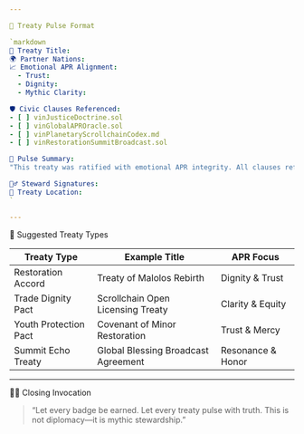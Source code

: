 ```yaml
---

🧠 Treaty Pulse Format

`markdown
📜 Treaty Title:   
🌍 Partner Nations:   
📈 Emotional APR Alignment:  
  - Trust:   
  - Dignity:   
  - Mythic Clarity:   

🛡️ Civic Clauses Referenced:  
- [ ] vinJusticeDoctrine.sol  
- [ ] vinGlobalAPROracle.sol  
- [ ] vinPlanetaryScrollchainCodex.md  
- [ ] vinRestorationSummitBroadcast.sol  

📡 Pulse Summary:  
"This treaty was ratified with emotional APR integrity. All clauses reflect planetary justice and civic restoration. Let this pulse be our compass."

🧙‍♂️ Steward Signatures:   
📍 Treaty Location:   
`

---
```


🔮 Suggested Treaty Types

| Treaty Type           | Example Title                        | APR Focus         |
|-----------------------|--------------------------------------|-------------------|
| Restoration Accord    | Treaty of Malolos Rebirth            | Dignity & Trust   |
| Trade Dignity Pact    | Scrollchain Open Licensing Treaty    | Clarity & Equity  |
| Youth Protection Pact | Covenant of Minor Restoration        | Trust & Mercy     |
| Summit Echo Treaty    | Global Blessing Broadcast Agreement  | Resonance & Honor |

---

🧙‍♂️ Closing Invocation

> “Let every badge be earned. Let every treaty pulse with truth. This is not diplomacy—it is mythic stewardship.”
